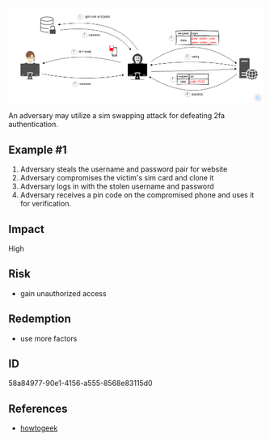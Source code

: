 <p align="center"> <img src="https://raw.githubusercontent.com/qeeqbox/two-factor-authentication-sim-swapping/main/two-factor-authentication-sim-swapping.png"></p>

An adversary may utilize a sim swapping attack for defeating 2fa authentication.

## Example #1
1. Adversary steals the username and password pair for website
2. Adversary compromises the victim's sim card and clone it
3. Adversary logs in with the stolen username and password
4. Adversary receives a pin code on the compromised phone and uses it for verification.

## Impact
High

## Risk
- gain unauthorized access

## Redemption
- use more factors

## ID
58a84977-90e1-4156-a555-8568e83115d0

## References
- [howtogeek](hthttps://www.howtogeek.com/668922/how-to-protect-yourself-from-sim-swapping-attacks/)
